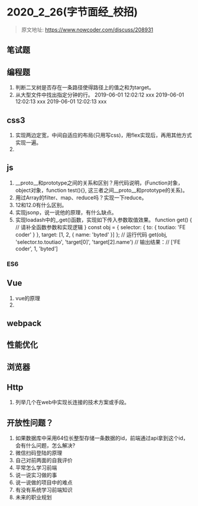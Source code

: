 # 2020_2_26(字节面经_校招)
> 原文地址: https://www.nowcoder.com/discuss/208931

## 笔试题

## 编程题
1. 判断二叉树是否存在一条路径使得路径上的值之和为target。
2. 从大型文件中找出指定分钟的行。
2019-06-01 12:02:12 xxx
2019-06-01 12:02:13 xxx
2019-06-01 12:02:13 xxx

## css3
1. 实现两边定宽，中间自适应的布局(只用写css)，用flex实现后，再用其他方式实现一遍。
2. 

## js 
1. __proto__和prototype之间的关系和区别？用代码说明，(Function对象，object对象，function test(){},
这三者之间__proto__和prototype的关系)。
2. 用过Array的filter、map、reduce吗？实现一下reduce。
3. 12和12.0有什么区别。
4. 实现jsonp，说一说他的原理，有什么缺点。
5. 实现loadash中的_.get()函数，实现如下传入参数取值效果。
function get() {
// 请补全函数参数和实现逻辑
}
const obj = {
selector: { to: { toutiao: 'FE coder' } },
target: [1, 2, { name: 'byted' }]
};
// 运行代码
get(obj, 'selector.to.toutiao', 'target[0]', 'target[2].name')
//  输出结果：// ['FE coder', 1, 'byted']

### ES6

## Vue
1. vue的原理
2. 

## webpack

## 性能优化

## 浏览器

## Http
1. 列举几个在web中实现长连接的技术方案或手段。


## 开放性问题？
1. 如果数据库中采用64位长整型存储一条数据的id，前端通过api拿到这个id，会有什么问题，怎么解决?
2. 微信扫码登陆的原理
3. 自己对前两面的自我评价
4. 平常怎么学习前端
5. 说一说实习做的事
6. 说一说做的项目中的难点
7. 有没有系统学习前端知识
8. 未来的职业规划